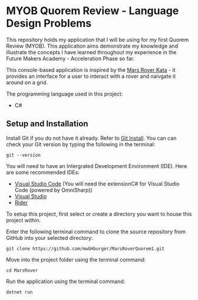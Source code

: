 # MYOB Quorem Review - Language Design Problems
This repository holds my application that I will be using for my first Quorem Review (MYOB). This application aims demonstrate my knowledge and illustrate the concepts I have learned throughout my experience in the Future Makers Academy - Acceleration Phase so far.

This console-based application is inspired by the [Mars Rover Kata](https://github.com/MYOB-Technology/General_Developer/blob/main/katas/kata-mars-rover/kata-mars-rover.md) - it provides an interface for a user to interact with a rover and naivgate it around on a grid. 

The programming language used in this project:
- C#

## Setup and Installation
Install Git if you do not have it already. Refer to [Git Install](https://git-scm.com/book/en/v2/Getting-Started-Installing-Git). You can can check your Git version by typing the following in the terminal:
```
git --version
```

You will need to have an Intergrated Development Environment (IDE). Here are some recommended IDEs:
- [Visual Studio Code](https://code.visualstudio.com/) (You will need the extensionC# for Visual Studio Code (powered by OmniSharp))
- [Visual Studio](https://visualstudio.microsoft.com/vs/)
- [Rider](https://www.jetbrains.com/rider/)


To setup this project, first select or create a directory you want to house this project within.

Enter the following terminal command to clone the source repository from GitHub into your selected directory:
```
git clone https://github.com/mwGHburger/MarsRoverQuorem1.git
```

Move into the project folder using the terminal command:
```
cd MarsRover
```

Run the application using the terminal command:
```
dotnet run
```
